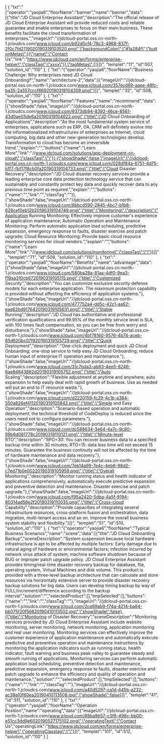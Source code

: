 [
	{
		"txt":"{\"operator\":\"yaojia6\",\"floorName\":\"banner\",\"name\":\"banner\",\"data\":[{\"title\":\"JD Cloud Enterprise Assistant\",\"description\":\"The official release of JD Cloud Enterprise Assistant will provide reduced costs and reliable guarantee and enable enterprises to focus on their main business. These benefits facilitate the cloud transformation of enterprises.\",\"imageUrl\":\"//jdcloud-portal.oss.cn-north-1.jcloudcs.com/www.jcloud.com/b92d0cf4-78c3-4968-837f-2f0c7fd2119020190319103520.png\",\"backgroundColor\":\"#1a284f\",\"buttonMetas\":[{\"name\":\"Contact Us\",\"link\":\"https://www.jdcloud.com/en/forms/enterprise-helper\",\"classTag\":\"xxxx\"}],\"tagMetas\":[]}]}",
		"templet":"11",
		"id":507,
		"solution_id":"110"
	},
	{
		"txt":"{\"operator\":\"yaojia6\",\"floorName\":\"Business Challenge: Why enterprises need JD Cloud Onboarding?\",\"name\":\"architecture-2\",\"data\":[{\"imageUrl\":\"//jdcloud-portal.oss.cn-north-1.jcloudcs.com/www.jcloud.com/357ecd89-aaee-48fc-ba35-2a557cccf66920190319104359.png\"}]}",
		"templet":"32",
		"id":508,
		"solution_id":"110"
	},
	{
		"txt":"{\"operator\":\"yaojia6\",\"floorName\":\"Features\",\"name\":\"recommend\",\"data\":[{\"showShade\":false,\"imageUrl\":\"//jdcloud-portal.oss.cn-north-1.jcloudcs.com/www.jcloud.com/9373db94-8392-46ce-8561-43d0ae05de6a20190319104622.png\",\"title\":\"JD Cloud Onboarding of Applications\",\"description\":\"As the most fundamental system service of enterprises, applications such as ERP, OA, CRM will definitely evolve into the informationalized infrastructures of enterprises as Internet, cloud computing, big data and other new-generation technologies develop. Transformation to cloud has become an irreversible trend.\",\"explain\":\"\",\"buttons\":{\"name\":\"Learn More\",\"link\":\"//www.jdcloud.com/solutions/app-deployment-on-cloud\",\"classTag\":\"\"}},{\"showShade\":false,\"imageUrl\":\"//jdcloud-portal.oss.cn-north-1.jcloudcs.com/www.jcloud.com/028df84a-6751-4d75-b1f7-fb117f8cb0fa20190319104733.png\",\"title\":\"Cloud Disaster Recovery\",\"description\":\"JD Cloud disaster recovery services provide a leading enterprise core data protection technology service that can sustainably and constantly protect key data and quickly recover data to any previous time point as required.\",\"explain\":\"\",\"buttons\":{\"name\":\"\",\"link\":\"\",\"classTag\":\"\"}},{\"showShade\":false,\"imageUrl\":\"//jdcloud-portal.oss.cn-north-1.jcloudcs.com/www.jcloud.com/9bbcd590-2845-4bc7-b1b8-628cef0eb12b20190319104749.png\",\"title\":\"Monitoring\",\"description\":\"Application Running Monitoring: Effectively improve customer's experience of application maintenance; Automatic Operation and Maintenance Monitoring: Perform automatic application load scheduling, predictive expansion, emergency response to faults, disaster exercise and patch upgrade; Cloud Resource Monitoring: Provide basic cloud resource monitoring services for cloud vendors.\",\"explain\":\"\",\"buttons\":{\"name\":\"Learn More\",\"link\":\"//www.jdcloud.com/solutions/monitoring\",\"classTag\":\"\"}}]}",
		"templet":"71",
		"id":509,
		"solution_id":"110"
	},
	{
		"txt":"{\"operator\":\"yaojia6\",\"floorName\":\"Benefits\",\"name\":\"advantage\",\"data\":[{\"showShade\":false,\"imageUrl\":\"//jdcloud-portal.oss.cn-north-1.jcloudcs.com/www.jcloud.com/580ba28a-81aa-4df0-9ea3-f19aa310cb6720190319105115.png\",\"title\":\"Customized Security\",\"description\":\"You can customize exclusive security defense models for each enterprise application. The maximum protection capability is provided without affecting the efficiency of application systems.\"},{\"showShade\":false,\"imageUrl\":\"//jdcloud-portal.oss.cn-north-1.jcloudcs.com/www.jcloud.com/477752a4-dd5c-42c1-aa62-eae62bd9176420190319105631.png\",\"title\":\"Stable Running\",\"description\":\"JD Cloud has authoritative and professional verification qualifications and 99.95% of the monthly service level is SLA, with 100 times fault compensation, so you can be free from worry and disturbance.\"},{\"showShade\":false,\"imageUrl\":\"//jdcloud-portal.oss.cn-north-1.jcloudcs.com/www.jcloud.com/4bf78160-9576-4b74-aceb-65d620bc07f920190319105729.png\",\"title\":\"Quick Deployment\",\"description\":\"One-click deployment and quick JD Cloud Onboarding; one-stop service to help easy JD Cloud Onboarding; reduce human input of enterprise IT operation and maintenance.\"},{\"showShade\":false,\"imageUrl\":\"//jdcloud-portal.oss.cn-north-1.jcloudcs.com/www.jcloud.com/31c7bda3-ab83-4ee5-8246-6ae84643662d20190319105752.png\",\"title\":\"Auto Scaling\",\"description\":\"Flexible adjustment at anytime and anywhere; auto expansion to help easily deal with rapid growth of business. Use as needed will put an end to IT resource waste.\"},{\"showShade\":false,\"imageUrl\":\"//jdcloud-portal.oss.cn-north-1.jcloudcs.com/www.jcloud.com/d2220159-fc29-4c1b-a384-550a826ef41120190319105842.png\",\"title\":\"Simple and Easy Operation\",\"description\":\"Scenario-based operation and automatic deployment; the technical threshold of CodeDeploy is reduced since the users need not to configure parameters.\"},{\"showShade\":false,\"imageUrl\":\"//jdcloud-portal.oss.cn-north-1.jcloudcs.com/www.jcloud.com/dc588634-3e64-4a7c-9c80-99b6d081778c20190319110121.png\",\"title\":\"Minute-level RTO\",\"description\":\"RPO=30: You can recover business data to a specified backup time within 30 minutes; RTO=15: data loss time will not exceed 15 minutes. Guarantee the business continuity will not be affected by the time of hardware maintenance and data recovery.\"},{\"showShade\":false,\"imageUrl\":\"//jdcloud-portal.oss.cn-north-1.jcloudcs.com/www.jcloud.com/7eb14a99-7e4c-4eb6-98d2-c7ed71b0e00220190319105959.png\",\"title\":\"Overall Monitoring\",\"description\":\"Monitor running status and health indicator of applications comprehensively, automatically execute predictive expansion and preventive detection and maintenance. Disaster exercise and patch upgrade.\"},{\"showShade\":false,\"imageUrl\":\"//jdcloud-portal.oss.cn-north-1.jcloudcs.com/www.jcloud.com/f95a2420-5dba-4a5f-9194-80314ad56e2f20190319110035.png\",\"title\":\"Cross-cloud Capability\",\"description\":\"Provide capacities of integrating several infrastructure resources, cross-platform fusion and orchestration, data migration, multi-tenant access and so on. Improve the overall business system stability and flexibility.\"}]}",
		"templet":"51",
		"id":510,
		"solution_id":"110"
	},
	{
		"txt":"{\"operator\":\"yaojia6\",\"floorName\":\"Typical Business Scenarios\",\"name\":\"scene\",\"data\":[{\"title\":\"JD Cloud Onboarding Backup\",\"sceneDescription\":\"System suspension because local hardware infrastructure is apt to be affected by multiple factors: Early damage due to natural aging of hardware or environmental factors; infection incurred by network virus attack of system; machine software shutdown because of BUG or improper patch upgrade policy. JD Cloud Enterprise Assistant provides timing/real-time disaster recovery backup for database, file, operating system, Virtual Machines and disk volume. This product is provided with a three-level backup architecture that can calculate and store resources via horizontally extensive server to provide disaster recovery backup solutions for big data. Users can develop timing backup by way of FULL/increment/difference according to the backup interval\",\"solution\":\"\",\"selectedProduct\":[],\"tmpSelected\":[],\"buttons\":{\"name\":\"\",\"link\":\"\",\"classTag\":\"\"},\"imageUrl\":\"//jdcloud-portal.oss.cn-north-1.jcloudcs.com/www.jcloud.com/2ce69ab9-f74a-4214-ba84-bb075f20f56620190410113502.jpg\",\"showShade\":false},{\"title\":\"Monitoring of Disaster Recovery\",\"sceneDescription\":\"Monitoring services provided by JD Cloud Enterprise Assistant include website monitoring, server monitoring, network monitoring, application monitoring and real user monitoring. Monitoring services can effectively improve the customer experience of application maintenance and automatically execute predictive and preventive operation and maintenance instructions by monitoring the application indicators such as running status, health indicator, fault warning and business peak valley to guarantee steady and smooth running of applications. Monitoring services can perform automatic application load scheduling, preventive detection and maintenance, predictive expansion, emergency response to faults, disaster exercise and patch upgrade to enhance the efficiency and quality of operation and maintenance.\",\"solution\":\"\",\"selectedProduct\":[],\"tmpSelected\":[],\"buttons\":{\"name\":\"\",\"link\":\"\",\"classTag\":\"\"},\"imageUrl\":\"//jdcloud-portal.oss.cn-north-1.jcloudcs.com/www.jcloud.com/a40d5297-ca1d-445b-a232-ac39a10f60ea20190410113508.jpg\",\"showShade\":false}]}",
		"templet":"41",
		"id":511,
		"solution_id":"110"
	},
	{
		"txt":"{\"operator\":\"yaojia6\",\"floorName\":\"Operation Position\",\"name\":\"operating\",\"data\":[{\"imageUrl\":\"//jdcloud-portal.oss.cn-north-1.jcloudcs.com/www.jcloud.com/89ba9b57-c3f6-498c-bb00-e51cc3dd9e6020190527175102.png\",\"operatingText\":\"Contact Us\",\"operatingLink\":\"https://www.jdcloud.com/en/forms/enterprise-helper\",\"operatingClasstag\":\"\"}]}",
		"templet":"101",
		"id":512,
		"solution_id":"110"
	}
]